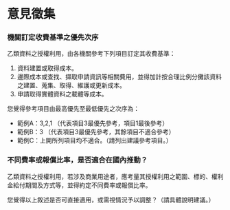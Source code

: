 # 意見徵集

### 機關訂定收費基準之優先次序

乙類資料之授權利用，由各機關參考下列項目訂定其收費基準：

1. 資料建置或取得成本。
2. 邊際成本或查找、擷取申請資訊等相關費用，並得加計按合理比例分攤該資料之建置、蒐集、取得、維護或更新成本。
3. 申請取得實體資料之載體等成本。

您覺得參考項目由最高優先至最低優先之次序為：

* 範例A：3,2,1 （代表項目3最優先參考，項目1最後參考）
* 範例B：3 （代表項目3最優先參考，其餘項目不適合參考）
* 範例C：上開所列項目均不適合。（請列出建議參考項目。）

### 不同費率或報償比率，是否適合在國內推動？

乙類資料之授權利用，若涉及商業用途者，應考量其授權利用之範圍、標的、權利金給付期間及方式等，並得約定不同費率或報償比率。

您覺得以上敘述是否可直接適用，或需視情況予以調整？（請具體說明建議。）
